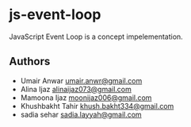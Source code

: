 # js-event-loop
JavaScript Event Loop is a concept impelementation.


## Authors

- Umair Anwar <umair.anwr@gmail.com>
- Alina Ijaz <alinaijaz073@gmail.com>
- Mamoona Ijaz <moonijaz006@gmail.com>
- Khushbakht Tahir <khush.bakht334@gmail.com>
- sadia sehar <sadia.layyah@gmail.com>

